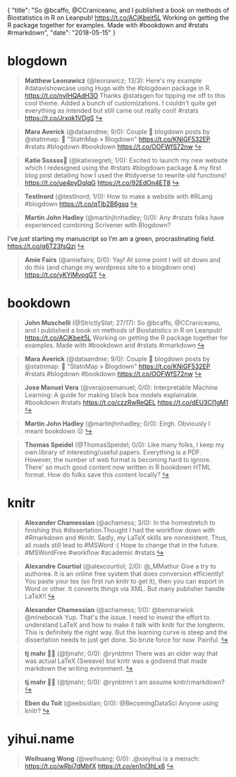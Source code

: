 {
  "title": "So @bcaffo, @CCraniceanu, and I published a book on methods of Biostatistics in R on Leanpub! https://t.co/ACjKbeit5L Working on getting the R package together for examples. Made with #bookdown and #rstats #rmarkdown",
  "date": "2018-05-15"
}

# blogdown

> **Matthew Leonawicz** (@leonawicz; 13/3): Here's my example #datavishowcase using Hugo with the #blogdown package in R. https://t.co/nyIHQAdH3O Thanks @statsgen for tipping me off to this cool theme. Added a bunch of customizations. I couldn't quite get everything as intended but still came out really cool! #rstats https://t.co/Jrxqk1VDgS  [&#8618;](https://twitter.com/xieyihui/status/996106019230040064)

<!-- -->


> **Mara Averick** (@dataandme; 9/0): Couple 🙌 blogdown posts by @statnmap:
📝 "StatnMap » Blogdown" 
https://t.co/KNiGF532EP #rstats #blogdown #bookdown https://t.co/OOFWfS72nw  [&#8618;](https://twitter.com/xieyihui/status/996099335606734849)

<!-- -->


> **Katie Ssssss🐍** (@katiesegreti; 1/0): Excited to launch my new website which I redesigned using the #rstats #blogdown package &amp; my first blog post detailing how I used the #tidyverse to rewrite old functions! https://t.co/ue4pyDqIqG https://t.co/92EdOn4ET8  [&#8618;](https://twitter.com/xieyihui/status/996070050548387840)

<!-- -->


> **Testlnord** (@testlnord; 1/0): How to make a website with #RLang #blogdown https://t.co/qTlb2B6gsq  [&#8618;](https://twitter.com/xieyihui/status/996024730359599104)

<!-- -->


> **Martin John Hadley** (@martinjhnhadley; 0/0): Any #rstats folks have experienced combining Scrivener with Blogdown? 
>
I’ve *just* starting my manuscript so I’m am a green, procrastinating field. https://t.co/q6T23fsQzj  [&#8618;](https://twitter.com/xieyihui/status/996079820231659520)

<!-- -->


> **Amie Fairs** (@amiefairs; 0/0): Yay! At some point I will sit down and do this (and change my wordpress site to a blogdown one) https://t.co/yKYiMvogGT  [&#8618;](https://twitter.com/xieyihui/status/995958852221796352)

<!-- -->


# bookdown

> **John Muschelli** (@StrictlyStat; 27/17): So @bcaffo, @CCraniceanu, and I published a book on methods of Biostatistics in R on Leanpub! https://t.co/ACjKbeit5L Working on getting the R package together for examples.  Made with #bookdown and #rstats #rmarkdown  [&#8618;](https://twitter.com/xieyihui/status/996086227110645760)

<!-- -->


> **Mara Averick** (@dataandme; 9/0): Couple 🙌 blogdown posts by @statnmap:
📝 "StatnMap » Blogdown" 
https://t.co/KNiGF532EP #rstats #blogdown #bookdown https://t.co/OOFWfS72nw  [&#8618;](https://twitter.com/xieyihui/status/996099335606734849)

<!-- -->


> **Jose Manuel Vera** (@verajosemanuel; 0/0): Interpretable Machine Learning: A guide for making black box models explainable. #bookdown #rstats https://t.co/czzRwReQEL https://t.co/dEU3CI1gM1  [&#8618;](https://twitter.com/xieyihui/status/996148224724488192)

<!-- -->


> **Martin John Hadley** (@martinjhnhadley; 0/0): Eirgh. Obviously I meant bookdown ☹️  [&#8618;](https://twitter.com/xieyihui/status/996080287560978433)

<!-- -->


> **Thomas Speidel** (@ThomasSpeidel; 0/0): Like many folks, I keep my own library of interesting/useful papers. Everything is a PDF. However, the number of web format is becoming hard to ignore. There' so much good content now written in R bookdown HTML format. How do folks save this content locally?  [&#8618;](https://twitter.com/xieyihui/status/996036482996432896)

<!-- -->


# knitr

> **Alexander Chamessian** (@achamess; 3/0): In the homestretch to finishing this #dissertation.Thought I had the workflow down with #Rmarkdown and #knitr. Sadly, my LaTeX skills are nonexistent. Thus, all roads still lead to #MSWord :(  Hope to change that in the future. #MSWordFree #workflow #academic #rstats  [&#8618;](https://twitter.com/xieyihui/status/996078205990776832)

<!-- -->


> **Alexandre Courtiol** (@alexcourtiol; 2/0): @_MMathur Give a try to authorea. It is an online free system that does conversion efficiently! You paste your tex (so first run knitr to get it), then you can export in Word or other. It converts things via XML. But many publisher handle LaTeX!!  [&#8618;](https://twitter.com/xieyihui/status/995914192787005440)

<!-- -->


> **Alexander Chamessian** (@achamess; 1/0): @benmarwick @minebocek Yup. That's the issue. I need to invest the effort to understand LaTeX and how to make it talk with knitr for the longterm. This is definitely the right way. But the learning curve is steep and the dissertation needs to just get done. So brute force for now.  Painful.  [&#8618;](https://twitter.com/xieyihui/status/996088476239122432)

<!-- -->


> **tj mahr 🍕🍍** (@tjmahr; 0/0): @rynbtmn There was an older way that was actual LaTeX (Sweave) but knitr was a godsend that made markdown the writing evironment.  [&#8618;](https://twitter.com/xieyihui/status/996037000183599104)

<!-- -->


> **tj mahr 🍕🍍** (@tjmahr; 0/0): @rynbtmn I am assume knitr/rmarkdown?  [&#8618;](https://twitter.com/xieyihui/status/996035298332237824)

<!-- -->


> **Eben du Toit** (@eebsidian; 0/0): @BecomingDataSci Anyone using knitr?  [&#8618;](https://twitter.com/xieyihui/status/996034917673861125)

<!-- -->


# yihui.name

> **Weihuang Wong** (@weihuang; 0/0): .@xieyihui is a mensch: https://t.co/wRbi7dMbfX https://t.co/en1nI3hLx6  [&#8618;](https://twitter.com/xieyihui/status/996035293248618496)

<!-- -->


